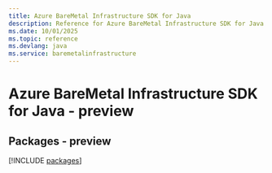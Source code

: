 ```yaml
---
title: Azure BareMetal Infrastructure SDK for Java
description: Reference for Azure BareMetal Infrastructure SDK for Java
ms.date: 10/01/2025
ms.topic: reference
ms.devlang: java
ms.service: baremetalinfrastructure
---
```

# Azure BareMetal Infrastructure SDK for Java - preview
## Packages - preview
[!INCLUDE [packages](baremetal-infrastructure-index.md)]